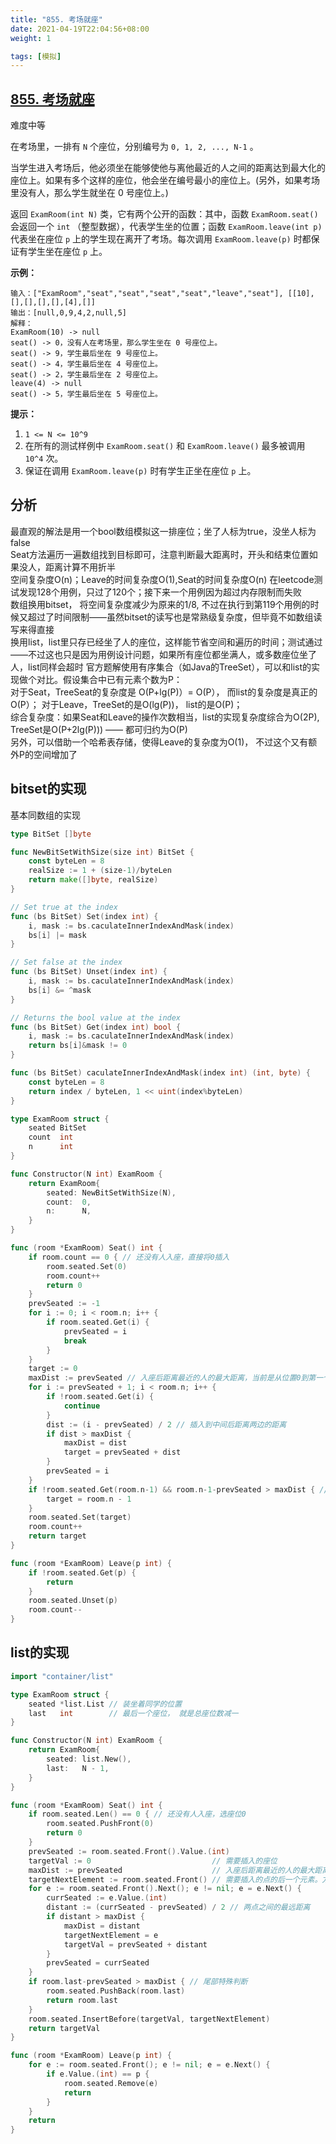```yaml
---
title: "855. 考场就座"
date: 2021-04-19T22:04:56+08:00
weight: 1

tags: [模拟]
---
```


## [855. 考场就座](https://leetcode-cn.com/problems/exam-room/)

难度中等

在考场里，一排有 `N` 个座位，分别编号为 `0, 1, 2, ..., N-1` 。

当学生进入考场后，他必须坐在能够使他与离他最近的人之间的距离达到最大化的座位上。如果有多个这样的座位，他会坐在编号最小的座位上。(另外，如果考场里没有人，那么学生就坐在 0 号座位上。)

返回 `ExamRoom(int N)` 类，它有两个公开的函数：其中，函数 `ExamRoom.seat()` 会返回一个 `int` （整型数据），代表学生坐的位置；函数 `ExamRoom.leave(int p)` 代表坐在座位 `p` 上的学生现在离开了考场。每次调用 `ExamRoom.leave(p)` 时都保证有学生坐在座位 `p` 上。

**示例：**

```
输入：["ExamRoom","seat","seat","seat","seat","leave","seat"], [[10],[],[],[],[],[4],[]]
输出：[null,0,9,4,2,null,5]
解释：
ExamRoom(10) -> null
seat() -> 0，没有人在考场里，那么学生坐在 0 号座位上。
seat() -> 9，学生最后坐在 9 号座位上。
seat() -> 4，学生最后坐在 4 号座位上。
seat() -> 2，学生最后坐在 2 号座位上。
leave(4) -> null
seat() -> 5，学生最后坐在 5 号座位上。
```

**提示：**

1. `1 <= N <= 10^9`
2. 在所有的测试样例中 `ExamRoom.seat()` 和 `ExamRoom.leave()` 最多被调用 `10^4` 次。
3. 保证在调用 `ExamRoom.leave(p)` 时有学生正坐在座位 `p` 上。

## 分析

最直观的解法是用一个bool数组模拟这一排座位；坐了人标为true，没坐人标为false  
Seat方法遍历一遍数组找到目标即可，注意判断最大距离时，开头和结束位置如果没人，距离计算不用折半  
空间复杂度O(n)；Leave的时间复杂度O(1),Seat的时间复杂度O(n)
在leetcode测试发现128个用例，只过了120个；接下来一个用例因为超过内存限制而失败  
数组换用bitset， 将空间复杂度减少为原来的1/8, 不过在执行到第119个用例的时候又超过了时间限制——虽然bitset的读写也是常熟级复杂度，但毕竟不如数组读写来得直接  
换用list，list里只存已经坐了人的座位，这样能节省空间和遍历的时间；测试通过——不过这也只是因为用例设计问题，如果所有座位都坐满人，或多数座位坐了人，list同样会超时
官方题解使用有序集合（如Java的TreeSet），可以和list的实现做个对比。假设集合中已有元素个数为P：  
对于Seat，TreeSeat的复杂度是 O(P+lg(P)）= O(P）， 而list的复杂度是真正的O(P）；
对于Leave，TreeSet的是O(lg(P))， list的是O(P)；  
综合复杂度：如果Seat和Leave的操作次数相当，list的实现复杂度综合为O(2P), TreeSet是O(P+2lg(P))) —— 都可归约为O(P)  
另外，可以借助一个哈希表存储，使得Leave的复杂度为O(1)， 不过这个又有额外P的空间增加了  

## bitset的实现

基本同数组的实现

```go
type BitSet []byte

func NewBitSetWithSize(size int) BitSet {
	const byteLen = 8
	realSize := 1 + (size-1)/byteLen
	return make([]byte, realSize)
}

// Set true at the index
func (bs BitSet) Set(index int) {
	i, mask := bs.caculateInnerIndexAndMask(index)
	bs[i] |= mask
}

// Set false at the index
func (bs BitSet) Unset(index int) {
	i, mask := bs.caculateInnerIndexAndMask(index)
	bs[i] &= ^mask
}

// Returns the bool value at the index
func (bs BitSet) Get(index int) bool {
	i, mask := bs.caculateInnerIndexAndMask(index)
	return bs[i]&mask != 0
}

func (bs BitSet) caculateInnerIndexAndMask(index int) (int, byte) {
	const byteLen = 8
	return index / byteLen, 1 << uint(index%byteLen)
}

type ExamRoom struct {
	seated BitSet
	count  int
	n      int
}

func Constructor(N int) ExamRoom {
	return ExamRoom{
		seated: NewBitSetWithSize(N),
		count:  0,
		n:      N,
	}
}

func (room *ExamRoom) Seat() int {
	if room.count == 0 { // 还没有人入座，直接将0插入
		room.seated.Set(0)
		room.count++
		return 0
	}
	prevSeated := -1
	for i := 0; i < room.n; i++ {
		if room.seated.Get(i) {
			prevSeated = i
			break
		}
	}
    target := 0
	maxDist := prevSeated // 入座后距离最近的人的最大距离，当前是从位置0到第一个坐了人的位置的距离
	for i := prevSeated + 1; i < room.n; i++ {
		if !room.seated.Get(i) {
			continue
		}
		dist := (i - prevSeated) / 2 // 插入到中间后距离两边的距离
		if dist > maxDist {
			maxDist = dist
			target = prevSeated + dist
		}
		prevSeated = i
	}
	if !room.seated.Get(room.n-1) && room.n-1-prevSeated > maxDist { // 处理最后座位没坐人的情况
		target = room.n - 1
	}
	room.seated.Set(target)
	room.count++
	return target
}

func (room *ExamRoom) Leave(p int) {
	if !room.seated.Get(p) {
		return
	}
	room.seated.Unset(p)
	room.count--
}
```

## list的实现

```go
import "container/list"

type ExamRoom struct {
	seated *list.List // 装坐着同学的位置
	last   int        // 最后一个座位， 就是总座位数减一
}

func Constructor(N int) ExamRoom {
	return ExamRoom{
		seated: list.New(),
		last:   N - 1,
	}
}

func (room *ExamRoom) Seat() int {
	if room.seated.Len() == 0 { // 还没有人入座，选座位0
		room.seated.PushFront(0)
		return 0
	}
	prevSeated := room.seated.Front().Value.(int)
	targetVal := 0                           // 需要插入的座位
	maxDist := prevSeated                    // 入座后距离最近的人的最大距离，当前是从位置0到第一个坐了人的位置的距离
	targetNextElement := room.seated.Front() // 需要插入的点的后一个元素。方便找到后直接插入
	for e := room.seated.Front().Next(); e != nil; e = e.Next() {
		currSeated := e.Value.(int)
		distant := (currSeated - prevSeated) / 2 // 两点之间的最远距离
		if distant > maxDist {
			maxDist = distant
			targetNextElement = e
			targetVal = prevSeated + distant
		}
		prevSeated = currSeated
	}
	if room.last-prevSeated > maxDist { // 尾部特殊判断
		room.seated.PushBack(room.last)
		return room.last
	}
	room.seated.InsertBefore(targetVal, targetNextElement)
	return targetVal
}

func (room *ExamRoom) Leave(p int) {
	for e := room.seated.Front(); e != nil; e = e.Next() {
		if e.Value.(int) == p {
			room.seated.Remove(e)
			return
		}
	}
	return
}
```
